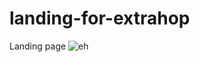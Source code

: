 # landing-for-extrahop
Landing page 
![eh](https://user-images.githubusercontent.com/106537238/183047968-9992c9a5-ecc7-44d6-9cba-3bcb3bffb29d.PNG)
